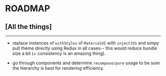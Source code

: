 
# ROADMAP #
## [All the things] ##
------------------------------

- replace instances of `withStyles` of `MaterialUI` with `injectJSS` and simpy pull theme directly using Redux in all cases-- this would reduce bundle size a bit (+ consistency is an amazing thing).

- go through components and determine `recompose/pure` usage to be sure the hierarchy is best for rendering efficiency.